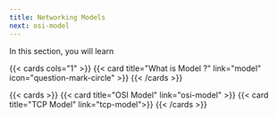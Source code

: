 ```yaml
---
title: Networking Models
next: osi-model
---
```


In this section, you will learn 

{{< cards cols="1" >}}
{{< card title="What is Model ?" link="model" icon="question-mark-circle" >}}
{{< /cards >}}

{{< cards >}}
{{< card title="OSI Model" link="osi-model" >}}
{{< card title="TCP Model" link="tcp-model">}}
{{< /cards >}}
